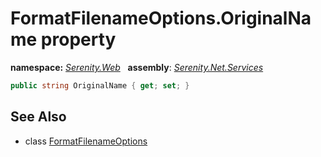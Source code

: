 # FormatFilenameOptions.OriginalName property
**namespace:** *[Serenity.Web](../../README.md#serenity.web-namespace)*   **assembly**: *[Serenity.Net.Services](../../README.md)*

```csharp
public string OriginalName { get; set; }
```

## See Also

* class [FormatFilenameOptions](../FormatFilenameOptions.md)